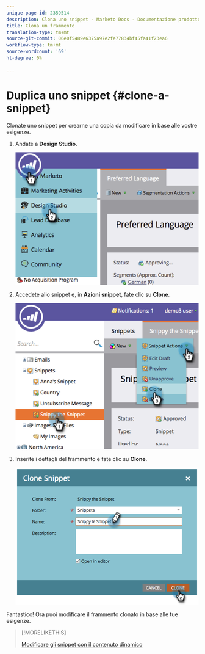 ```yaml
---
unique-page-id: 2359514
description: Clona uno snippet - Marketo Docs - Documentazione prodotto
title: Clona un frammento
translation-type: tm+mt
source-git-commit: 06e0f5489e6375a97e2fe77834bf45fa41f23ea6
workflow-type: tm+mt
source-wordcount: '69'
ht-degree: 0%

---
```



# Duplica uno snippet {#clone-a-snippet}

Clonate uno snippet per crearne una copia da modificare in base alle vostre esigenze.

1. Andate a **Design Studio**.

   ![](assets/image2014-9-16-10-3a32-3a36.png)

1. Accedete allo snippet e, in **Azioni snippet**, fate clic su **Clone**.

   ![](assets/image2014-9-16-10-3a32-3a44.png)

1. Inserite i dettagli del frammento e fate clic su **Clone**.

   ![](assets/image2014-9-16-10-3a32-3a53.png)

Fantastico! Ora puoi modificare il frammento clonato in base alle tue esigenze.

>[!MORELIKETHIS]
>
>[Modificare gli snippet con il contenuto dinamico](/help/marketo/product-docs/personalization/segmentation-and-snippets/snippets/edit-snippets-with-dynamic-content.md)
